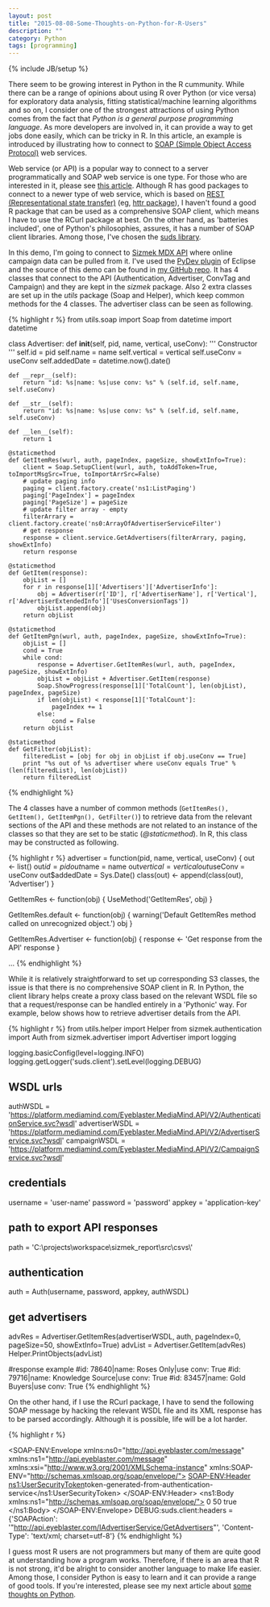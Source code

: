 ```yaml
---
layout: post
title: "2015-08-08-Some-Thoughts-on-Python-for-R-Users"
description: ""
category: Python
tags: [programming]
---
```

{% include JB/setup %}

There seem to be growing interest in Python in the R cummunity. While there can be a range of opinions about using R over Python (or vice versa) for exploratory data analysis, fitting statistical/machine learning algorithms and so on, I consider one of the strongest attractions of using Python comes from the fact that *Python is a general purpose programming language*. As more developers are involved in, it can provide a way to get jobs done easily, which can be tricky in R. In this article, an example is introduced by illustrating how to connect to [SOAP (Simple Object Access Protocol)](https://en.wikipedia.org/wiki/SOAP) web services.

Web service (or API) is a popular way to connect to a server programmatically and SOAP web service is one type. For those who are interested in it, please see [this article](https://msdn.microsoft.com/en-us/library/ms996486.aspx). Although R has good packages to connect to a newer type of web service, which is based on [REST (Representational state transfer)](https://en.wikipedia.org/wiki/Representational_state_transfer) (eg, [httr package](https://cran.r-project.org/web/packages/httr/index.html)), I haven't found a good R package that can be used as a comprehensive SOAP client, which means I have to use the RCurl package at best. On the other hand, as 'batteries included', one of Python's philosophies, assures, it has a number of SOAP client libraries. Among those, I've chosen the [suds library](https://bitbucket.org/jurko/suds).

In this demo, I'm going to connect to [Sizmek MDX API](http://platform.mediamind.com/Eyeblaster.MediaMind.API.Doc/?v=3) where online campaign data can be pulled from it. I've used the [PyDev plugin](http://www.pydev.org/) of Eclipse and the source of this demo can be found in [my GitHub repo](https://github.com/jaehyeon-kim/sizmek_demo). It has 4 classes that connect to the API (Authentication, Advertiser, ConvTag and Campaign) and they are kept in the *sizmek* package. Also 2 extra classes are set up in the *utils* package (Soap and Helper), which keep common methods for the 4 classes. The advertiser class can be seen as following.


{% highlight r %}
from utils.soap import Soap
from datetime import datetime

class Advertiser:
    def __init__(self, pid, name, vertical, useConv):
        '''
        Constructor
        '''
        self.id = pid
        self.name = name
        self.vertical = vertical
        self.useConv = useConv
        self.addedDate = datetime.now().date()
        
    def __repr__(self):
        return "id: %s|name: %s|use conv: %s" % (self.id, self.name, self.useConv)
    
    def __str__(self):
        return "id: %s|name: %s|use conv: %s" % (self.id, self.name, self.useConv)
    
    def __len__(self):
        return 1
    
    @staticmethod
    def GetItemRes(wurl, auth, pageIndex, pageSize, showExtInfo=True):
        client = Soap.SetupClient(wurl, auth, toAddToken=True, toImportMsgSrc=True, toImportArrSrc=False)
        # update paging info
        paging = client.factory.create('ns1:ListPaging')
        paging['PageIndex'] = pageIndex
        paging['PageSize'] = pageSize
        # update filter array - empty
        filterArrary = client.factory.create('ns0:ArrayOfAdvertiserServiceFilter')
        # get response
        response = client.service.GetAdvertisers(filterArrary, paging, showExtInfo)
        return response
    
    @staticmethod
    def GetItem(response):
        objList = []
        for r in response[1]['Advertisers']['AdvertiserInfo']:
            obj = Advertiser(r['ID'], r['AdvertiserName'], r['Vertical'], r['AdvertiserExtendedInfo']['UsesConversionTags'])
            objList.append(obj)
        return objList
    
    @staticmethod
    def GetItemPgn(wurl, auth, pageIndex, pageSize, showExtInfo=True):
        objList = []
        cond = True
        while cond:
            response = Advertiser.GetItemRes(wurl, auth, pageIndex, pageSize, showExtInfo)
            objList = objList + Advertiser.GetItem(response)
            Soap.ShowProgress(response[1]['TotalCount'], len(objList), pageIndex, pageSize)
            if len(objList) < response[1]['TotalCount']:
                pageIndex += 1
            else:
                cond = False
        return objList
            
    @staticmethod
    def GetFilter(objList):
        filteredList = [obj for obj in objList if obj.useConv == True]
        print "%s out of %s advertiser where useConv equals True" % (len(filteredList), len(objList))
        return filteredList
{% endhighlight %}

The 4 classes have a number of common methods (`GetItemRes(), GetItem(), GetItemPgn(), GetFilter()`) to retrieve data from the relevant sections of the API and these methods are not related to an instance of the classes so that they are set to be static (*@staticmethod*). In R, this class may be constructed as following.


{% highlight r %}
advertiser = function(pid, name, vertical, useConv) {
  out <- list()
  out$id = pid
  out$name = name
  out$vertical = vertical
  out$useConv = useConv
  out$addedDate = Sys.Date()
  class(out) <- append(class(out), 'Advertiser')
}

GetItemRes <- function(obj) {
  UseMethod('GetItemRes', obj)
}

GetItemRes.default <- function(obj) {
  warning('Default GetItemRes method called on unrecognized object.')
  obj
}

GetItemRes.Advertiser <- function(obj) {
  response <- 'Get response from the API'
  response
}

...
{% endhighlight %}

While it is relatively straightforward to set up corresponding S3 classes, the issue is that there is no comprehensive SOAP client in R. In Python, the client library helps create a proxy class based on the relevant WSDL file so that a request/response can be handled entirely in a 'Pythonic' way. For example, below shows how to retrieve advertiser details from the API.


{% highlight r %}
from utils.helper import Helper
from sizmek.authentication import Auth
from sizmek.advertiser import Advertiser
import logging

logging.basicConfig(level=logging.INFO)
logging.getLogger('suds.client').setLevel(logging.DEBUG)

## WSDL urls
authWSDL = 'https://platform.mediamind.com/Eyeblaster.MediaMind.API/V2/AuthenticationService.svc?wsdl'
advertiserWSDL = 'https://platform.mediamind.com/Eyeblaster.MediaMind.API/V2/AdvertiserService.svc?wsdl'
campaignWSDL = 'https://platform.mediamind.com/Eyeblaster.MediaMind.API/V2/CampaignService.svc?wsdl'

## credentials
username = 'user-name'
password = 'password'
appkey = 'application-key'

## path to export API responses
path = 'C:\\projects\\workspace\\sizmek_report\\src\\csvs\\'

## authentication
auth = Auth(username, password, appkey, authWSDL)

## get advertisers
advRes = Advertiser.GetItemRes(advertiserWSDL, auth, pageIndex=0, pageSize=50, showExtInfo=True)
advList = Advertiser.GetItem(advRes)
Helper.PrintObjects(advList)

#response example
#id: 78640|name: Roses Only|use conv: True
#id: 79716|name: Knowledge Source|use conv: True
#id: 83457|name: Gold Buyers|use conv: True
{% endhighlight %}

On the other hand, if I use the RCurl package, I have to send the following SOAP message by hacking the relevant WSDL file and its XML response has to be parsed accordingly. Although it is possible, life will be a lot harder.


{% highlight r %}
<?xml version="1.0" encoding="UTF-8"?>
<SOAP-ENV:Envelope xmlns:ns0="http://api.eyeblaster.com/message" xmlns:ns1="http://api.eyeblaster.com/message" xmlns:xsi="http://www.w3.org/2001/XMLSchema-instance" xmlns:SOAP-ENV="http://schemas.xmlsoap.org/soap/envelope/">
   <SOAP-ENV:Header>
      <ns1:UserSecurityToken>token-generated-from-authentication-service</ns1:UserSecurityToken>
   </SOAP-ENV:Header>
   <ns1:Body xmlns:ns1="http://schemas.xmlsoap.org/soap/envelope/">
      <GetAdvertisersRequest xmlns="http://api.eyeblaster.com/message">
         <Paging>
            <PageIndex>0</PageIndex>
            <PageSize>50</PageSize>
         </Paging>
         <ShowAdvertiserExtendedInfo>true</ShowAdvertiserExtendedInfo>
      </GetAdvertisersRequest>
   </ns1:Body>
</SOAP-ENV:Envelope>
DEBUG:suds.client:headers = {'SOAPAction': '"http://api.eyeblaster.com/IAdvertiserService/GetAdvertisers"', 'Content-Type': 'text/xml; charset=utf-8'}
{% endhighlight %}

I guess most R users are not programmers but many of them are quite good at understanding how a program works. Therefore, if there is an area that R is not strong, it'd be alright to consider another language to make life easier. Among those, I consider Python is easy to learn and it can provide a range of good tools. If you're interested, please see my next article about [some thoughts on Python](http://jaehyeon-kim.github.io/python/2015/08/08/Some-Thoughts-on-Python/).

